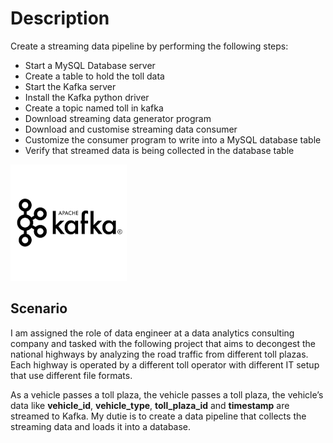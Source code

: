 # Description 
Create a streaming data pipeline by performing the following steps:

* Start a MySQL Database server
* Create a table to hold the toll data
* Start the Kafka server
* Install the Kafka python driver
* Create a topic named toll in kafka
* Download streaming data generator program
* Download and customise streaming data consumer
* Customize the consumer program to write into a MySQL database table
* Verify that streamed data is being collected in the database table

![Apache](kafkaImage.png)

## Scenario 
I am assigned the role of data engineer at a data analytics consulting company and tasked with the following project that aims to decongest the national highways by analyzing the road traffic from different toll plazas. Each highway is operated by a different toll operator with different IT setup that use different file formats.

As a vehicle passes a toll plaza, the vehicle passes a toll plaza, the vehicle’s data like **vehicle_id**, **vehicle_type**, **toll_plaza_id** and **timestamp** are streamed to Kafka.
My dutie is to create a data pipeline that collects the streaming data and loads it into a database. 
